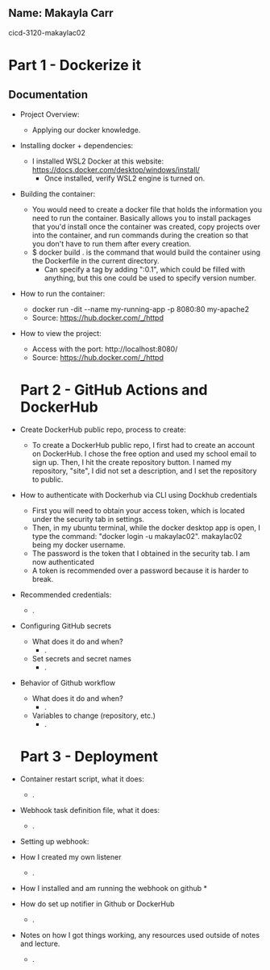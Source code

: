 ## Name: Makayla Carr
 cicd-3120-makaylac02

# Part 1 - Dockerize it
## Documentation

* Project Overview:
  * Applying our docker knowledge.
* Installing docker + dependencies:
  * I installed WSL2 Docker at this website: https://docs.docker.com/desktop/windows/install/
    * Once installed, verify WSL2 engine is turned on.
* Building the container: 
  * You would need to create a docker file that holds the information you need to run the container. Basically allows you to install packages that you'd install once the container was created, copy projects over into the container, and run commands during the creation so that you don't have to run them after every creation.
  * $ docker build . is the command that would build the container using the Dockerfile in the current directory. 
    * Can specify a tag by adding ":0.1", which could be filled with anything, but this one could be used to specify version number. 
* How to run the container: 
  * docker run -dit --name my-running-app -p 8080:80 my-apache2
  * Source: https://hub.docker.com/_/httpd
* How to view the project:
  * Access with the port: http://localhost:8080/
  * Source: https://hub.docker.com/_/httpd


  # Part 2 - GitHub Actions and DockerHub
  
* Create DockerHub public repo, process to create:
  * To create a DockerHub public repo, I first had to create an account on DockerHub. I chose the free option and used my school email to sign up. Then, I hit the create repository button. I named my repository, "site", I did not set a description, and I set the repository to public. 
* How to authenticate with Dockerhub via CLI using Dockhub credentials
  * First you will need to obtain your access token, which is located under the security tab in settings.
  * Then, in my ubuntu terminal, while the docker desktop app is open, I type the command: "docker login -u makaylac02". makaylac02 being my docker username. 
  * The password is the token that I obtained in the security tab. I am now authenticated
  * A token is recommended over a password because it is harder to break.
* Recommended credentials: 
  * .
* Configuring GitHub secrets
  * What does it do and when?
    * .
  * Set secrets and secret names
    * .
* Behavior of Github workflow
  * What does it do and when? 
    * .
  * Variables to change (repository, etc.)
    * . 

  # Part 3 - Deployment

* Container restart script, what it does:
  * .
* Webhook task definition file, what it does: 
  * .
* Setting up webhook: 
* How I created my own listener
  * .
* How I installed and am running the webhook on github
  * 
* How do set up notifier in Github or DockerHub
  * .
    
* Notes on how I got things working, any resources used outside of notes and lecture.
  * .

